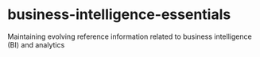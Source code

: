 # business-intelligence-essentials
Maintaining evolving reference information related to business intelligence (BI) and analytics
